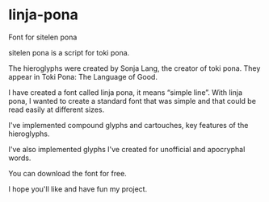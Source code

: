 # linja-pona
Font for sitelen pona

sitelen pona is a script for toki pona.

The hieroglyphs were created by Sonja Lang, the creator of toki pona.
They appear in Toki Pona: The Language of Good.

I have created a font called linja pona, it means “simple line”.
With linja pona, I wanted to create a standard font that was simple and that could be read easily at different sizes.

I've implemented compound glyphs and cartouches, key features of the hieroglyphs.

I've also implemented glyphs I've created for unofficial and apocryphal words.

You can download the font for free.

I hope you'll like and have fun my project.
